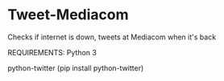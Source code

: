# Tweet-Mediacom
Checks if internet is down, tweets at Mediacom when it's back

REQUIREMENTS:
Python 3

python-twitter (pip install python-twitter)
